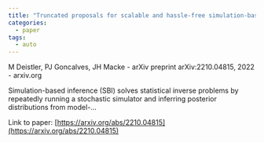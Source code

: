 ```yaml
---
title: "Truncated proposals for scalable and hassle-free simulation-based inference"
categories:
  - paper
tags:
  - auto
---
```

M Deistler, PJ Goncalves, JH Macke - arXiv preprint arXiv:2210.04815, 2022 - arxiv.org

Simulation-based inference (SBI) solves statistical inverse problems by repeatedly running a stochastic simulator and inferring posterior distributions from model-…

Link to paper: [https://arxiv.org/abs/2210.04815](https://arxiv.org/abs/2210.04815)
